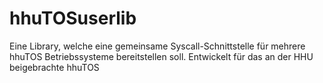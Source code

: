 # hhuTOSuserlib
Eine Library, welche eine gemeinsame Syscall-Schnittstelle für mehrere hhuTOS Betriebssysteme bereitstellen soll. Entwickelt für das an der HHU beigebrachte hhuTOS
